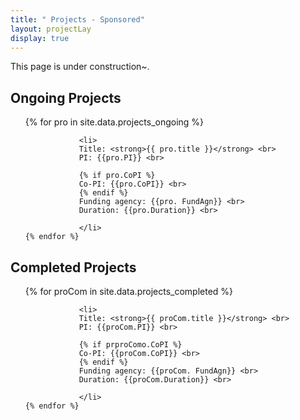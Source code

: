 ```yaml
---
title: " Projects - Sponsored"
layout: projectLay
display: true
---
```


This page is under construction~.

## Ongoing Projects


<ol reversed>
    {% for pro in site.data.projects_ongoing %}

                <li>
                Title: <strong>{{ pro.title }}</strong> <br>
                PI: {{pro.PI}} <br>

                {% if pro.CoPI %}
                Co-PI: {{pro.CoPI}} <br>
                {% endif %}
                Funding agency: {{pro. FundAgn}} <br>
                Duration: {{pro.Duration}} <br>

                </li>
    {% endfor %}
</ol>

## Completed Projects


<ol reversed>
    {% for proCom in site.data.projects_completed %}

                <li>
                Title: <strong>{{ proCom.title }}</strong> <br>
                PI: {{proCom.PI}} <br>

                {% if prproComo.CoPI %}
                Co-PI: {{proCom.CoPI}} <br>
                {% endif %}
                Funding agency: {{proCom. FundAgn}} <br>
                Duration: {{proCom.Duration}} <br>

                </li>
    {% endfor %}
</ol>
